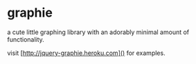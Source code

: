 # graphie

a cute little graphing library with an adorably minimal amount of functionality.

visit [http://jquery-graphie.heroku.com]() for examples.

